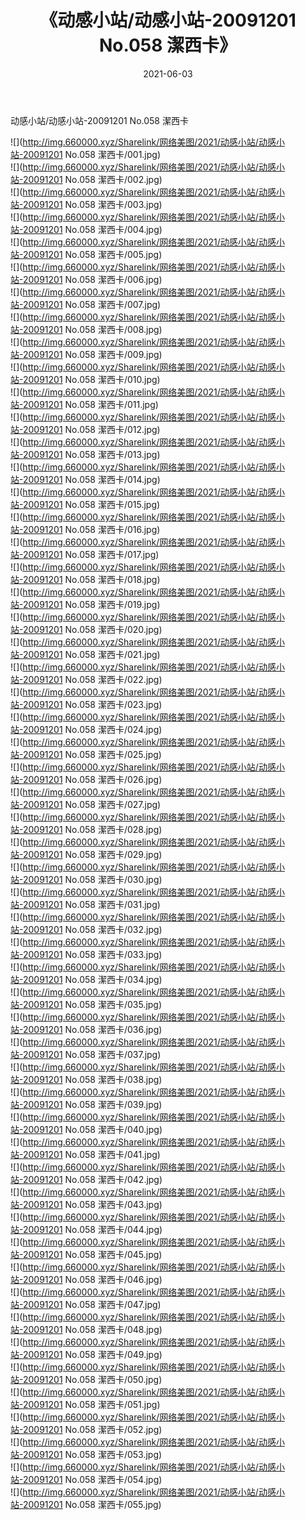﻿---
layout: post
title:  《动感小站/动感小站-20091201 No.058 潔西卡》
date:   2021-06-03
img: http://img.660000.xyz/Sharelink/网络美图/2021/动感小站/动感小站-20091201 No.058 潔西卡/000.jpg
categories: [美女, 清纯, 唯美]
---

动感小站/动感小站-20091201 No.058 潔西卡

 ![](http://img.660000.xyz/Sharelink/网络美图/2021/动感小站/动感小站-20091201 No.058 潔西卡/001.jpg) <br>![](http://img.660000.xyz/Sharelink/网络美图/2021/动感小站/动感小站-20091201 No.058 潔西卡/002.jpg) <br>![](http://img.660000.xyz/Sharelink/网络美图/2021/动感小站/动感小站-20091201 No.058 潔西卡/003.jpg) <br>![](http://img.660000.xyz/Sharelink/网络美图/2021/动感小站/动感小站-20091201 No.058 潔西卡/004.jpg) <br>![](http://img.660000.xyz/Sharelink/网络美图/2021/动感小站/动感小站-20091201 No.058 潔西卡/005.jpg) <br>![](http://img.660000.xyz/Sharelink/网络美图/2021/动感小站/动感小站-20091201 No.058 潔西卡/006.jpg) <br>![](http://img.660000.xyz/Sharelink/网络美图/2021/动感小站/动感小站-20091201 No.058 潔西卡/007.jpg) <br>![](http://img.660000.xyz/Sharelink/网络美图/2021/动感小站/动感小站-20091201 No.058 潔西卡/008.jpg) <br>![](http://img.660000.xyz/Sharelink/网络美图/2021/动感小站/动感小站-20091201 No.058 潔西卡/009.jpg) <br>![](http://img.660000.xyz/Sharelink/网络美图/2021/动感小站/动感小站-20091201 No.058 潔西卡/010.jpg) <br>![](http://img.660000.xyz/Sharelink/网络美图/2021/动感小站/动感小站-20091201 No.058 潔西卡/011.jpg) <br>![](http://img.660000.xyz/Sharelink/网络美图/2021/动感小站/动感小站-20091201 No.058 潔西卡/012.jpg) <br>![](http://img.660000.xyz/Sharelink/网络美图/2021/动感小站/动感小站-20091201 No.058 潔西卡/013.jpg) <br>![](http://img.660000.xyz/Sharelink/网络美图/2021/动感小站/动感小站-20091201 No.058 潔西卡/014.jpg) <br>![](http://img.660000.xyz/Sharelink/网络美图/2021/动感小站/动感小站-20091201 No.058 潔西卡/015.jpg) <br>![](http://img.660000.xyz/Sharelink/网络美图/2021/动感小站/动感小站-20091201 No.058 潔西卡/016.jpg) <br>![](http://img.660000.xyz/Sharelink/网络美图/2021/动感小站/动感小站-20091201 No.058 潔西卡/017.jpg) <br>![](http://img.660000.xyz/Sharelink/网络美图/2021/动感小站/动感小站-20091201 No.058 潔西卡/018.jpg) <br>![](http://img.660000.xyz/Sharelink/网络美图/2021/动感小站/动感小站-20091201 No.058 潔西卡/019.jpg) <br>![](http://img.660000.xyz/Sharelink/网络美图/2021/动感小站/动感小站-20091201 No.058 潔西卡/020.jpg) <br>![](http://img.660000.xyz/Sharelink/网络美图/2021/动感小站/动感小站-20091201 No.058 潔西卡/021.jpg) <br>![](http://img.660000.xyz/Sharelink/网络美图/2021/动感小站/动感小站-20091201 No.058 潔西卡/022.jpg) <br>![](http://img.660000.xyz/Sharelink/网络美图/2021/动感小站/动感小站-20091201 No.058 潔西卡/023.jpg) <br>![](http://img.660000.xyz/Sharelink/网络美图/2021/动感小站/动感小站-20091201 No.058 潔西卡/024.jpg) <br>![](http://img.660000.xyz/Sharelink/网络美图/2021/动感小站/动感小站-20091201 No.058 潔西卡/025.jpg) <br>![](http://img.660000.xyz/Sharelink/网络美图/2021/动感小站/动感小站-20091201 No.058 潔西卡/026.jpg) <br>![](http://img.660000.xyz/Sharelink/网络美图/2021/动感小站/动感小站-20091201 No.058 潔西卡/027.jpg) <br>![](http://img.660000.xyz/Sharelink/网络美图/2021/动感小站/动感小站-20091201 No.058 潔西卡/028.jpg) <br>![](http://img.660000.xyz/Sharelink/网络美图/2021/动感小站/动感小站-20091201 No.058 潔西卡/029.jpg) <br>![](http://img.660000.xyz/Sharelink/网络美图/2021/动感小站/动感小站-20091201 No.058 潔西卡/030.jpg) <br>![](http://img.660000.xyz/Sharelink/网络美图/2021/动感小站/动感小站-20091201 No.058 潔西卡/031.jpg) <br>![](http://img.660000.xyz/Sharelink/网络美图/2021/动感小站/动感小站-20091201 No.058 潔西卡/032.jpg) <br>![](http://img.660000.xyz/Sharelink/网络美图/2021/动感小站/动感小站-20091201 No.058 潔西卡/033.jpg) <br>![](http://img.660000.xyz/Sharelink/网络美图/2021/动感小站/动感小站-20091201 No.058 潔西卡/034.jpg) <br>![](http://img.660000.xyz/Sharelink/网络美图/2021/动感小站/动感小站-20091201 No.058 潔西卡/035.jpg) <br>![](http://img.660000.xyz/Sharelink/网络美图/2021/动感小站/动感小站-20091201 No.058 潔西卡/036.jpg) <br>![](http://img.660000.xyz/Sharelink/网络美图/2021/动感小站/动感小站-20091201 No.058 潔西卡/037.jpg) <br>![](http://img.660000.xyz/Sharelink/网络美图/2021/动感小站/动感小站-20091201 No.058 潔西卡/038.jpg) <br>![](http://img.660000.xyz/Sharelink/网络美图/2021/动感小站/动感小站-20091201 No.058 潔西卡/039.jpg) <br>![](http://img.660000.xyz/Sharelink/网络美图/2021/动感小站/动感小站-20091201 No.058 潔西卡/040.jpg) <br>![](http://img.660000.xyz/Sharelink/网络美图/2021/动感小站/动感小站-20091201 No.058 潔西卡/041.jpg) <br>![](http://img.660000.xyz/Sharelink/网络美图/2021/动感小站/动感小站-20091201 No.058 潔西卡/042.jpg) <br>![](http://img.660000.xyz/Sharelink/网络美图/2021/动感小站/动感小站-20091201 No.058 潔西卡/043.jpg) <br>![](http://img.660000.xyz/Sharelink/网络美图/2021/动感小站/动感小站-20091201 No.058 潔西卡/044.jpg) <br>![](http://img.660000.xyz/Sharelink/网络美图/2021/动感小站/动感小站-20091201 No.058 潔西卡/045.jpg) <br>![](http://img.660000.xyz/Sharelink/网络美图/2021/动感小站/动感小站-20091201 No.058 潔西卡/046.jpg) <br>![](http://img.660000.xyz/Sharelink/网络美图/2021/动感小站/动感小站-20091201 No.058 潔西卡/047.jpg) <br>![](http://img.660000.xyz/Sharelink/网络美图/2021/动感小站/动感小站-20091201 No.058 潔西卡/048.jpg) <br>![](http://img.660000.xyz/Sharelink/网络美图/2021/动感小站/动感小站-20091201 No.058 潔西卡/049.jpg) <br>![](http://img.660000.xyz/Sharelink/网络美图/2021/动感小站/动感小站-20091201 No.058 潔西卡/050.jpg) <br>![](http://img.660000.xyz/Sharelink/网络美图/2021/动感小站/动感小站-20091201 No.058 潔西卡/051.jpg) <br>![](http://img.660000.xyz/Sharelink/网络美图/2021/动感小站/动感小站-20091201 No.058 潔西卡/052.jpg) <br>![](http://img.660000.xyz/Sharelink/网络美图/2021/动感小站/动感小站-20091201 No.058 潔西卡/053.jpg) <br>![](http://img.660000.xyz/Sharelink/网络美图/2021/动感小站/动感小站-20091201 No.058 潔西卡/054.jpg) <br>![](http://img.660000.xyz/Sharelink/网络美图/2021/动感小站/动感小站-20091201 No.058 潔西卡/055.jpg) <br>
